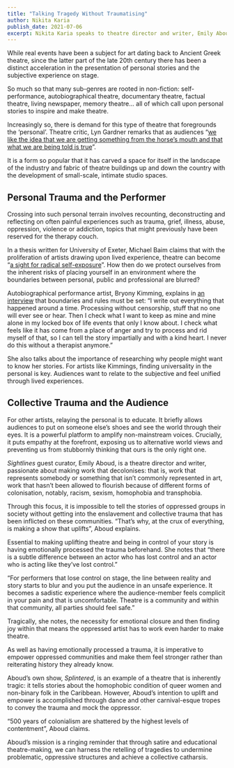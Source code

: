 ```yaml
---
title: "Talking Tragedy Without Traumatising"
author: Nikita Karia
publish_date: 2021-07-06
excerpt: Nikita Karia speaks to theatre director and writer, Emily Aboud, about telling stories that decolonise, collective trauma and mocking the oppressor. 
---
```


While real events have been a subject for art dating back to Ancient Greek theatre, since the latter part of the late 20th century there has been a distinct acceleration in the presentation of personal stories and the subjective experience on stage. 

So much so that many sub-genres are rooted in non-fiction: self-performance, autobiographical theatre, documentary theatre, factual theatre, living newspaper, memory theatre... all of which call upon personal stories to inspire and make theatre. 

Increasingly so, there is demand for this type of theatre that foregrounds the ‘personal’. Theatre critic, Lyn Gardner remarks that as audiences “[we like the idea that we are getting something from the horse’s mouth and that what we are being told is true](https://www.theguardian.com/stage/theatreblog/2016/aug/23/real-life-stories-edinburgh-fringe-festival-confessional-theatre)”. 

It is a form so popular that it has carved a space for itself in the landscape of the industry and fabric of theatre buildings up and down the country with the development of small-scale, intimate studio spaces. 

## Personal Trauma and the Performer

Crossing into such personal terrain involves recounting, deconstructing and reflecting on often painful experiences such as trauma, grief, illness, abuse, oppression, violence or addiction, topics that might previously have been reserved for the therapy couch. 

In a thesis written for University of Exeter, Michael Baim claims that with the proliferation of artists drawing upon lived experience, theatre can become “[a sight for radical self-exposure](https://ore.exeter.ac.uk/repository/bitstream/handle/10871/33997/BaimC.pdf?sequence=1&isAllowed=y)”. How then do we protect ourselves from the inherent risks of placing yourself in an environment where the boundaries between personal, public and professional are blurred?

Autobiographical performance artist, Bryony Kimming, explains in [an interview](http://www.run-riot.com/articles/blogs/interview-lyn-gardner-talks-bryony-kimmings-about-tough-stuff) that boundaries and rules must be set: “I write out everything that happened around a time. Processing without censorship, stuff that no one will ever see or hear. Then I check what I want to keep as mine and mine alone in my locked box of life events that only I know about. I check what feels like it has come from a place of anger and try to process and rid myself of that, so I can tell the story impartially and with a kind heart. I never do this without a therapist anymore.” 

She also talks about the importance of researching why people might want to know her stories. For artists like Kimmings, finding universality in the personal is key. Audiences want to relate to the subjective and feel unified through lived experiences. 

## Collective Trauma and the Audience

For other artists, relaying the personal is to educate. It briefly allows audiences to put on someone else’s shoes and see the world through their eyes. It is a powerful platform to amplify non-mainstream voices. Crucially, it puts empathy at the forefront, exposing us to alternative world views and preventing us from stubbornly thinking that ours is the only right one. 

_Sightlines_ guest curator, Emily Aboud, is a theatre director and writer, passionate about making work that decolonises: that is, work that represents somebody or something that isn’t commonly represented in art, work that hasn’t been allowed to flourish because of different forms of colonisation, notably, racism, sexism, homophobia and transphobia. 

Through this focus, it is impossible to tell the stories of oppressed groups in society without getting into the enslavement and collective trauma that has been inflicted on these communities. “That’s why, at the crux of everything, is making a show that uplifts”, Aboud explains. 

Essential to making uplifting theatre and being in control of your story is having emotionally processed the trauma beforehand. She notes that “there is a subtle difference between an actor who has lost control and an actor who is acting like they’ve lost control.”

“For performers that lose control on stage, the line between reality and story starts to blur and you put the audience in an unsafe experience. It becomes a sadistic experience where the audience-member feels complicit in your pain and that is uncomfortable. Theatre is a community and within that community, all parties should feel safe.”

Tragically, she notes, the necessity for emotional closure and then finding joy within that means the oppressed artist has to work even harder to make theatre. 

As well as having emotionally processed a trauma, it is imperative to empower oppressed communities and make them feel stronger rather than reiterating history they already know. 

Aboud’s own show, _Splintered_, is an example of a theatre that is inherently tragic: it tells stories about the homophobic condition of queer women and non-binary folk in the Caribbean. However, Aboud’s intention to uplift and empower is accomplished through dance and other carnival-esque tropes to convey the trauma and mock the oppressor. 

“500 years of colonialism are shattered by the highest levels of contentment”, Aboud claims. 

Aboud’s mission is a ringing reminder that through satire and educational theatre-making, we can harness the retelling of tragedies to undermine problematic, oppressive structures and achieve a collective catharsis. 
